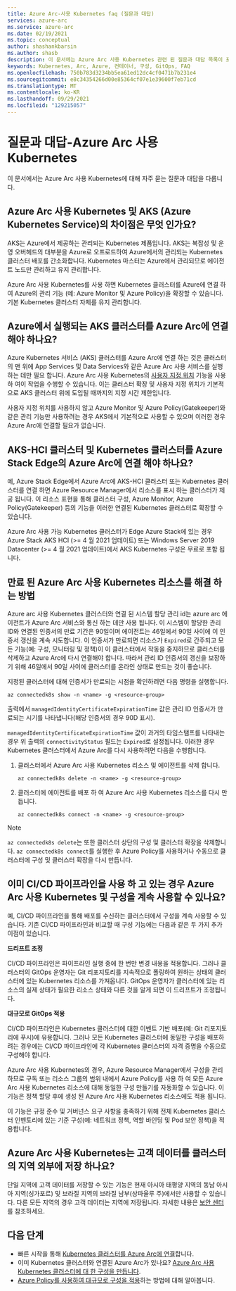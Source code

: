 ```yaml
---
title: Azure Arc-사용 Kubernetes faq (질문과 대답)
services: azure-arc
ms.service: azure-arc
ms.date: 02/19/2021
ms.topic: conceptual
author: shashankbarsin
ms.author: shasb
description: 이 문서에는 Azure Arc 사용 Kubernetes 관련 된 질문과 대답 목록이 포함 되어 있습니다.
keywords: Kubernetes, Arc, Azure, 컨테이너, 구성, GitOps, FAQ
ms.openlocfilehash: 750b783d3234bb5ea61ed12dc4cf0471b7b231e4
ms.sourcegitcommit: e8c34354266d00e85364cf07e1e39600f7eb71cd
ms.translationtype: MT
ms.contentlocale: ko-KR
ms.lasthandoff: 09/29/2021
ms.locfileid: "129215057"
---
```

# <a name="frequently-asked-questions---azure-arc-enabled-kubernetes"></a>질문과 대답-Azure Arc 사용 Kubernetes

이 문서에서는 Azure Arc 사용 Kubernetes에 대해 자주 묻는 질문과 대답을 다룹니다.

## <a name="what-is-the-difference-between-azure-arc-enabled-kubernetes-and-azure-kubernetes-service-aks"></a>Azure Arc 사용 Kubernetes 및 AKS (Azure Kubernetes Service)의 차이점은 무엇 인가요?

AKS는 Azure에서 제공하는 관리되는 Kubernetes 제품입니다. AKS는 복잡성 및 운영 오버헤드의 대부분을 Azure로 오프로드하여 Azure에서의 관리되는 Kubernetes 클러스터 배포를 간소화합니다. Kubernetes 마스터는 Azure에서 관리되므로 에이전트 노드만 관리하고 유지 관리합니다.

Azure Arc 사용 Kubernetes를 사용 하면 Kubernetes 클러스터를 Azure에 연결 하 여 Azure의 관리 기능 (예: Azure Monitor 및 Azure Policy)을 확장할 수 있습니다. 기본 Kubernetes 클러스터 자체를 유지 관리합니다.

## <a name="do-i-need-to-connect-my-aks-clusters-running-on-azure-to-azure-arc"></a>Azure에서 실행되는 AKS 클러스터를 Azure Arc에 연결해야 하나요?

Azure Kubernetes 서비스 (AKS) 클러스터를 Azure Arc에 연결 하는 것은 클러스터의 맨 위에 App Services 및 Data Services와 같은 Azure Arc 사용 서비스를 실행 하는 데만 필요 합니다. Azure Arc 사용 Kubernetes의 [사용자 지정 위치](custom-locations.md) 기능을 사용 하 여이 작업을 수행할 수 있습니다. 이는 클러스터 확장 및 사용자 지정 위치가 기본적으로 AKS 클러스터 위에 도입될 때까지의 지정 시간 제한입니다.

사용자 지정 위치를 사용하지 않고 Azure Monitor 및 Azure Policy(Gatekeeper)와 같은 관리 기능만 사용하려는 경우 AKS에서 기본적으로 사용할 수 있으며 이러한 경우 Azure Arc에 연결할 필요가 없습니다.
    
## <a name="should-i-connect-my-aks-hci-cluster-and-kubernetes-clusters-on-azure-stack-edge-to-azure-arc"></a>AKS-HCI 클러스터 및 Kubernetes 클러스터를 Azure Stack Edge의 Azure Arc에 연결 해야 하나요?

예, Azure Stack Edge에서 Azure Arc에 AKS-HCI 클러스터 또는 Kubernetes 클러스터를 연결 하면 Azure Resource Manager에서 리소스를 표시 하는 클러스터가 제공 됩니다. 이 리소스 표현을 통해 클러스터 구성, Azure Monitor, Azure Policy(Gatekeeper) 등의 기능을 이러한 연결된 Kubernetes 클러스터로 확장할 수 있습니다.

Azure Arc 사용 가능 Kubernetes 클러스터가 Edge Azure Stack에 있는 경우 Azure Stack AKS HCI (>= 4 월 2021 업데이트) 또는 Windows Server 2019 Datacenter (>= 4 월 2021 업데이트)에서 AKS Kubernetes 구성은 무료로 포함 됩니다.

## <a name="how-to-address-expired-azure-arc-enabled-kubernetes-resources"></a>만료 된 Azure Arc 사용 Kubernetes 리소스를 해결 하는 방법

Azure arc 사용 Kubernetes 클러스터와 연결 된 시스템 할당 관리 id는 azure arc 에이전트가 Azure Arc 서비스와 통신 하는 데만 사용 됩니다. 이 시스템이 할당한 관리 ID와 연결된 인증서의 만료 기간은 90일이며 에이전트는 46일에서 90일 사이에 이 인증서 갱신을 계속 시도합니다. 이 인증서가 만료되면 리소스가 `Expired`로 간주되고 모든 기능(예: 구성, 모니터링 및 정책)이 이 클러스터에서 작동을 중지하므로 클러스터를 삭제하고 Azure Arc에 다시 연결해야 합니다. 따라서 관리 ID 인증서의 갱신을 보장하기 위해 46일에서 90일 사이에 클러스터를 온라인 상태로 만드는 것이 좋습니다.

지정된 클러스터에 대해 인증서가 만료되는 시점을 확인하려면 다음 명령을 실행합니다.

```console
az connectedk8s show -n <name> -g <resource-group>
```

출력에서 `managedIdentityCertificateExpirationTime` 값은 관리 ID 인증서가 만료되는 시기를 나타냅니다(해당 인증서의 경우 90D 표시). 

`managedIdentityCertificateExpirationTime` 값이 과거의 타임스탬프를 나타내는 경우 위 출력의 `connectivityStatus` 필드는 `Expired`로 설정됩니다. 이러한 경우 Kubernetes 클러스터에서 Azure Arc를 다시 사용하려면 다음을 수행합니다.

1. 클러스터에서 Azure Arc 사용 Kubernetes 리소스 및 에이전트를 삭제 합니다. 

    ```console
    az connectedk8s delete -n <name> -g <resource-group>
    ```

1. 클러스터에 에이전트를 배포 하 여 Azure Arc 사용 Kubernetes 리소스를 다시 만듭니다.
    
    ```console
    az connectedk8s connect -n <name> -g <resource-group>
    ```

> [!NOTE]
> `az connectedk8s delete`는 또한 클러스터 상단의 구성 및 클러스터 확장을 삭제합니다. `az connectedk8s connect`를 실행한 후 Azure Policy를 사용하거나 수동으로 클러스터에 구성 및 클러스터 확장을 다시 만듭니다.

## <a name="if-i-am-already-using-cicd-pipelines-can-i-still-use-azure-arc-enabled-kubernetes-and-configurations"></a>이미 CI/CD 파이프라인을 사용 하 고 있는 경우 Azure Arc 사용 Kubernetes 및 구성을 계속 사용할 수 있나요?

예, CI/CD 파이프라인을 통해 배포를 수신하는 클러스터에서 구성을 계속 사용할 수 있습니다. 기존 CI/CD 파이프라인과 비교할 때 구성 기능에는 다음과 같은 두 가지 추가 이점이 있습니다.

**드리프트 조정**

CI/CD 파이프라인은 파이프라인 실행 중에 한 번만 변경 내용을 적용합니다. 그러나 클러스터의 GitOps 운영자는 Git 리포지토리를 지속적으로 폴링하여 원하는 상태의 클러스터에 있는 Kubernetes 리소스를 가져옵니다. GitOps 운영자가 클러스터에 있는 리소스의 실제 상태가 필요한 리소스 상태와 다른 것을 알게 되면 이 드리프트가 조정됩니다.

**대규모로 GitOps 적용**

CI/CD 파이프라인은 Kubernetes 클러스터에 대한 이벤트 기반 배포(예: Git 리포지토리에 푸시)에 유용합니다. 그러나 모든 Kubernetes 클러스터에 동일한 구성을 배포하려는 경우에는 CI/CD 파이프라인에 각 Kubernetes 클러스터의 자격 증명을 수동으로 구성해야 합니다. 

Azure Arc 사용 Kubernetes의 경우, Azure Resource Manager에서 구성을 관리 하므로 구독 또는 리소스 그룹의 범위 내에서 Azure Policy를 사용 하 여 모든 Azure Arc 사용 Kubernetes 리소스에 대해 동일한 구성 만들기를 자동화할 수 있습니다. 이 기능은 정책 할당 후에 생성 된 Azure Arc 사용 Kubernetes 리소스에도 적용 됩니다.

이 기능은 규정 준수 및 거버넌스 요구 사항을 충족하기 위해 전체 Kubernetes 클러스터 인벤토리에 있는 기준 구성(예: 네트워크 정책, 역할 바인딩 및 Pod 보안 정책)을 적용합니다.

## <a name="does-azure-arc-enabled-kubernetes-store-any-customer-data-outside-of-the-clusters-region"></a>Azure Arc 사용 Kubernetes는 고객 데이터를 클러스터의 지역 외부에 저장 하나요?

단일 지역에 고객 데이터를 저장할 수 있는 기능은 현재 아시아 태평양 지역의 동남 아시아 지역(싱가포르) 및 브라질 지역의 브라질 남부(상파울루 주)에서만 사용할 수 있습니다. 다른 모든 지역의 경우 고객 데이터는 지역에 저장됩니다. 자세한 내용은 [보안 센터](https://azure.microsoft.com/global-infrastructure/data-residency/)를 참조하세요.

## <a name="next-steps"></a>다음 단계

* 빠른 시작을 통해 [Kubernetes 클러스터를 Azure Arc에 연결](./quickstart-connect-cluster.md)합니다.
* 이미 Kubernetes 클러스터와 연결된 Azure Arc가 있나요? [Azure Arc 사용 Kubernetes 클러스터에 대 한 구성을 만듭니다](./tutorial-use-gitops-connected-cluster.md).
* [Azure Policy를 사용하여 대규모로 구성을 적용](./use-azure-policy.md)하는 방법에 대해 알아봅니다.
